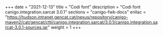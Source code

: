 +++
date        = "2021-12-13"
title       = "Codi font"
description = "Codi font canigo.integration.sarcat 3.0.1"
sections    = "canigo-fwk-docs"
enllac		= "https://hudson.intranet.gencat.cat/nexus/repository/canigo-maven2/cat/gencat/ctti/canigo.integration.sarcat/3.0.1/canigo.integration.sarcat-3.0.1-sources.jar"
weight		= 1
+++
